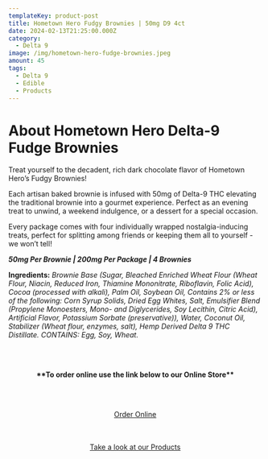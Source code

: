 ```yaml
---
templateKey: product-post
title: Hometown Hero Fudgy Brownies | 50mg D9 4ct
date: 2024-02-13T21:25:00.000Z
category:
  - Delta 9
image: /img/hometown-hero-fudge-brownies.jpeg
amount: 45
tags:
  - Delta 9
  - Edible
  - Products
---
```

# **About Hometown Hero Delta-9 Fudge Brownies**

Treat yourself to the decadent, rich dark chocolate flavor of Hometown Hero’s Fudgy Brownies!

Each artisan baked brownie is infused with 50mg of Delta-9 THC elevating the traditional brownie into a gourmet experience. Perfect as an evening treat to unwind, a weekend indulgence, or a dessert for a special occasion.

Every package comes with four individually wrapped nostalgia-inducing treats, perfect for splitting among friends or keeping them all to yourself - we won’t tell!

***50mg Per Brownie | 200mg Per Package | 4 Brownies***

**Ingredients:** *Brownie Base (Sugar, Bleached Enriched Wheat Flour (Wheat Flour, Niacin, Reduced Iron, Thiamine Mononitrate, Riboflavin, Folic Acid), Cocoa (processed with alkali), Palm Oil, Soybean Oil, Contains 2% or less of the following: Corn Syrup Solids, Dried Egg Whites, Salt, Emulsifier Blend (Propylene Monoesters, Mono- and Diglycerides, Soy Lecithin, Citric Acid), Artificial Flavor, Potassium Sorbate (preservative)), Water, Coconut Oil, Stabilizer (Wheat flour, enzymes, salt), Hemp Derived Delta 9 THC Distillate. CONTAINS: Egg, Soy, Wheat.*

<br><br>

<Center>

**\*\*To order online use the link below to our Online Store\*\***

<br><br>

<Center><a class="link-view-more-products" target="_blank" href=" https://capitalcbd.shop/shop-online/">Order Online</a></

<br><br><br>

<Center><a class="link-view-more-products" target="_blank" href="https://capitalamericanshaman.com/products">Take a look at our Products</a></Center>

<br><br>